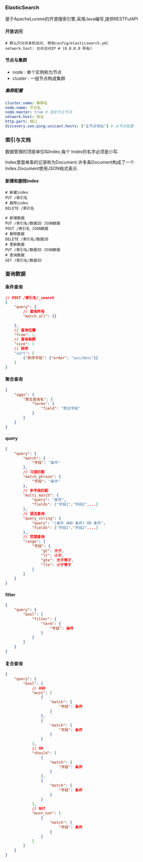 ### ElasticSearch

基于ApacheLucene的开源搜索引擎,采用Java编写,提供RESTFulAPI

#### 开放访问

```shell
# 默认只允许本机访问, 修改config/elasticsearch.yml
network.host: 允许访问IP # (0.0.0.0 所有)
```

#### 节点与集群

+ node : 单个实例称为节点
+ cluster : 一组节点构成集群

##### 集群配置

```yaml
cluster.name: 集群名
node.name: 节点名
node.master: true # 指定为主节点
network.host: 地址
http.port: 端口
discovery.zen.ping.unicast.hosts: ["主节点地址"] # 从节点配置
```

### 索引与文档

数据管理的顶层单位叫Index,每个 Index的名字必须是小写.

Index里面单条的记录称为Document.许多条Document构成了一个Index.Document使用JSON格式表示.

#### 新建和删除index

```shell
# 新建index
PUT /索引名
# 删除index
DELETE /索引名

# 新增数据
PUT /索引名/数据ID JSON数据
POST /索引名 JSON数据
# 删除数据
DELETE /索引名/数据ID
# 更新数据
PUT /索引名/数据ID JSON数据
# 查询数据
GET /索引名/数据ID
```

### 查询数据

#### 条件查询

```json
// POST /索引名/_search
{
	"query": {
        // 查询所有
		"match_all": {}
        
	},
    // 查询位置
	"from": 1,
    // 查询条数
	"size": 1
    // 排序
    "sort": [
		{"排序字段": {"order": "asc/desc"}}
	]
}
```

#### 聚合查询

```json
{
	"aggs": {
		"聚合查询名": {
			"terms": {
				"field": "聚合字段"
			}
		}
	}
}
```

#### query

```json
{
	"query": {
		"match": {
			"字段": "条件"
		},
        // 习语匹配
        "match_phrase": {
			"字段": "条件"
		},
        // 多字段匹配
        "multi_match": {
			"query": "条件",
			"fields": ["字段1","字段2",...]
		},
        // 语法查询
        "query_string": {
			"query": "(条件 AND 条件) OR 条件",
            "fields": ["字段1","字段2",...]
		},
        // 范围查询
        "range": {
			"字段": {
                "gt": 大于,
				"lt": 小于,
				"gte": 大于等于,
				"lte": 小于等于
			}
		}
	}
}
```

#### filter

```json
{
	"query": {
		"bool": {
			"filter": {
				"term": {
					"字段": 条件
				}
			}
		}
	}
}
```

#### 复合查询

```json
{
	"query": {
		"bool": {
            // AND
			"must": [
				{
					"match": {
						"字段": 条件
					}
				},
				{
					"match": {
						"字段": 条件
					}
				}
			],
            // OR
			"should": [
				{
					"match": {
						"字段": 条件
					}
				},
				{
					"match": {
						"字段": 条件
					}
				}
			],
            // NOT
            "must_not": [
				{
					"match": {
						"字段": 条件
					}
				}
			]
		}
	}
}
```

